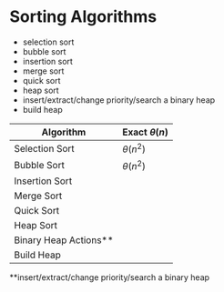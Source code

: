 # Sorting Algorithms
- selection sort
- bubble sort
- insertion sort
- merge sort
- quick sort
- heap sort
- insert/extract/change priority/search a binary heap
- build heap

| Algorithm            | Exact $\theta(n)$ |
| -----------          | ----------- |
| Selection Sort       | $\theta(n^2)$ |
| Bubble Sort          | $\theta(n^2)$ |
| Insertion Sort       | |
| Merge Sort           | |
| Quick Sort           | |
| Heap Sort            | |
| Binary Heap Actions**| |
| Build Heap           | |

**insert/extract/change priority/search a binary heap

